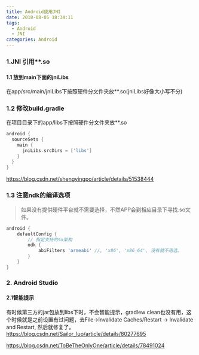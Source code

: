 ```yaml
---
title: Android使用JNI
date: 2018-08-05 18:34:11
tags:
  - Android
  - JNI
categories: Android
---
```


### 1.JNI 引用**.so
#### 1.1 放到main下面的jniLibs
在app/src/main/jniLibs下按照硬件分文件夹放**.so(jniLibs好像大小写不分)

### 1.2 修改build.gradle
在项目目录下的app/libs下按照硬件分文件夹放**.so
``` groovy
android {
  sourceSets {
    main {
      jniLibs.srcDirs = ['libs']
    }
  }
}
```
https://blog.csdn.net/shengyingpo/article/details/51538444

### 1.3 注意ndk的编译选项
> 如果没有提供硬件平台就不需要选择，不然APP会到相应目录下寻找.so文件。
``` groovy
android {
    defaultConfig {
        // 指定支持的so架构
        ndk {
            abiFilters 'armeabi' //, 'x86', 'x86_64', 没有就不用选。
        }
    }
}
```

### 2. Android Studio
#### 2.1智能提示
有时候第三方的jar包放到libs下时，不会智能提示，gradlew clean也没有用，这个时候就是之前设置有过问题，去File->Invalidate Caches/Restart -> Invalidate and Restart, 然后就修复了。
https://blog.csdn.net/Sailor_luo/article/details/80277695

https://blog.csdn.net/ToBeTheOnlyOne/article/details/78491024